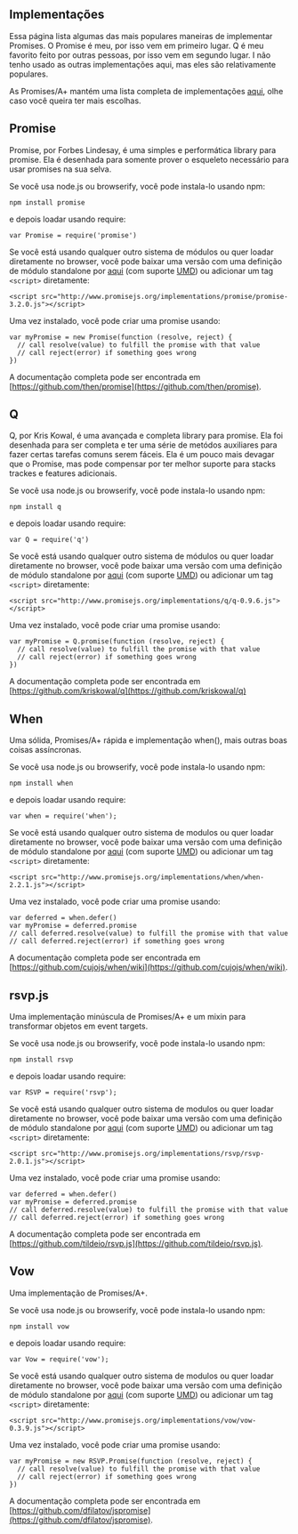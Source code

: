 ## Implementações

Essa página lista algumas das mais populares maneiras de implementar Promises. O Promise é meu, por isso vem em primeiro lugar. Q é meu favorito feito por outras pessoas, por isso vem em segundo lugar. I não tenho usado as outras implementações aqui, mas eles são relativamente populares.

As Promises/A+ mantém uma lista completa de implementações [aqui](https://github.com/promises-aplus/promises-spec/blob/master/implementations.md), olhe caso você queira ter mais escolhas.

## <a name="promises"></a> Promise

Promise, por Forbes Lindesay, é uma simples e performática library para promise. Ela é desenhada para somente prover o esqueleto necessário para usar promises na sua selva.

Se você usa node.js ou browserify, você pode instala-lo usando npm:

```language-javascript
npm install promise
```

e depois loadar usando require:

```language-javascript
var Promise = require('promise')
```

Se você está usando qualquer outro sistema de módulos ou quer loadar diretamente no browser, você pode baixar uma versão com uma definição de módulo standalone por [aqui](http://www.promisejs.org/implementations/promise/promise-3.2.0.js) (com suporte [UMD](https://github.com/ForbesLindesay/umd)) ou adicionar um tag ```<script>``` diretamente:

```language-javascript
<script src="http://www.promisejs.org/implementations/promise/promise-3.2.0.js"></script>
```

Uma vez instalado, você pode criar uma promise usando:

```language-javascript
var myPromise = new Promise(function (resolve, reject) {
  // call resolve(value) to fulfill the promise with that value
  // call reject(error) if something goes wrong
})
```

A documentação completa pode ser encontrada em [https://github.com/then/promise](https://github.com/then/promise).

## <a name="q"></a> Q

Q, por Kris Kowal, é uma avançada e completa library para promise. Ela foi desenhada para ser completa e ter uma série de metódos auxiliares para fazer certas tarefas comuns serem fáceis. Ela é um pouco mais devagar que o Promise, mas pode compensar por ter melhor suporte para stacks trackes e features adicionais.

Se você usa node.js ou browserify, você pode instala-lo usando npm:

```language-javascript
npm install q
```

e depois loadar usando require:

```language-javascript
var Q = require('q')
```

Se você está usando qualquer outro sistema de módulos ou quer loadar diretamente no browser, você pode baixar uma versão com uma definição de módulo standalone por [aqui](http://www.promisejs.org/implementations/promise/promise-3.2.0.js) (com suporte [UMD](https://github.com/ForbesLindesay/umd)) ou adicionar um tag ```<script>``` diretamente:

```language-javascript
<script src="http://www.promisejs.org/implementations/q/q-0.9.6.js"></script>
```

Uma vez instalado, você pode criar uma promise usando:

```language-javascript
var myPromise = Q.promise(function (resolve, reject) {
  // call resolve(value) to fulfill the promise with that value
  // call reject(error) if something goes wrong
})
```

A documentação completa pode ser encontrada em [https://github.com/kriskowal/q](https://github.com/kriskowal/q)

## <a name="when"></a> When

Uma sólida, Promises/A+ rápida e implementação when(), mais outras boas coisas assíncronas.

Se você usa node.js ou browserify, você pode instala-lo usando npm:

```language-javascript
npm install when
```

e depois loadar usando require:

```language-javascript
var when = require('when');
```

Se você está usando qualquer outro sistema de modulos ou quer loadar diretamente no browser, você pode baixar uma versão com uma definição de módulo standalone por [aqui](http://www.promisejs.org/implementations/promise/promise-3.2.0.js) (com suporte [UMD](https://github.com/ForbesLindesay/umd)) ou adicionar um tag ```<script>``` diretamente:

```language-javascript
<script src="http://www.promisejs.org/implementations/when/when-2.2.1.js"></script>
```

Uma vez instalado, você pode criar uma promise usando:

```language-javascript
var deferred = when.defer()
var myPromise = deferred.promise
// call deferred.resolve(value) to fulfill the promise with that value
// call deferred.reject(error) if something goes wrong
```

A documentação completa pode ser encontrada em [https://github.com/cujojs/when/wiki](https://github.com/cujojs/when/wiki).

## <a name="rsvp.js"></a> rsvp.js
Uma implementação minúscula de Promises/A+ e um mixin para transformar objetos em event targets.

Se você usa node.js ou browserify, você pode instala-lo usando npm:

```language-javascript
npm install rsvp
```

e depois loadar usando require:

```language-javascript
var RSVP = require('rsvp');
```

Se você está usando qualquer outro sistema de modulos ou quer loadar diretamente no browser, você pode baixar uma versão com uma definição de módulo standalone por [aqui](http://www.promisejs.org/implementations/promise/promise-3.2.0.js) (com suporte [UMD](https://github.com/ForbesLindesay/umd)) ou adicionar um tag ```<script>``` diretamente:

```language-javascript
<script src="http://www.promisejs.org/implementations/rsvp/rsvp-2.0.1.js"></script>
```

Uma vez instalado, você pode criar uma promise usando:

```language-javascript
var deferred = when.defer()
var myPromise = deferred.promise
// call deferred.resolve(value) to fulfill the promise with that value
// call deferred.reject(error) if something goes wrong
```

A documentação completa pode ser encontrada em [https://github.com/tildeio/rsvp.js](https://github.com/tildeio/rsvp.js).

## <a name="vow"></a> Vow
Uma implementação de Promises/A+.

Se você usa node.js ou browserify, você pode instala-lo usando npm:

```language-javascript
npm install vow
```

e depois loadar usando require:

```language-javascript
var Vow = require('vow');
```

Se você está usando qualquer outro sistema de modulos ou quer loadar diretamente no browser, você pode baixar uma versão com uma definição de módulo standalone por [aqui](http://www.promisejs.org/implementations/promise/promise-3.2.0.js) (com suporte [UMD](https://github.com/ForbesLindesay/umd)) ou adicionar um tag ```<script>``` diretamente:

```language-javascript
<script src="http://www.promisejs.org/implementations/vow/vow-0.3.9.js"></script>
```

Uma vez instalado, você pode criar uma promise usando:

```language-javascript
var myPromise = new RSVP.Promise(function (resolve, reject) {
  // call resolve(value) to fulfill the promise with that value
  // call reject(error) if something goes wrong
})
```

A documentação completa pode ser encontrada em [https://github.com/dfilatov/jspromise](https://github.com/dfilatov/jspromise).
